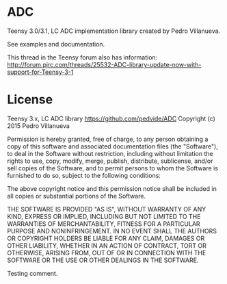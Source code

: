 ADC
===

Teensy 3.0/3.1, LC ADC implementation library created by Pedro Villanueva.

See examples and documentation.

This thread in the Teensy forum also has information:
http://forum.pjrc.com/threads/25532-ADC-library-update-now-with-support-for-Teensy-3-1

License
===

Teensy 3.x, LC ADC library
https://github.com/pedvide/ADC
Copyright (c) 2015 Pedro Villanueva

Permission is hereby granted, free of charge, to any person obtaining
a copy of this software and associated documentation files (the
"Software"), to deal in the Software without restriction, including
without limitation the rights to use, copy, modify, merge, publish,
distribute, sublicense, and/or sell copies of the Software, and to
permit persons to whom the Software is furnished to do so, subject to
the following conditions:

The above copyright notice and this permission notice shall be
included in all copies or substantial portions of the Software.

THE SOFTWARE IS PROVIDED "AS IS", WITHOUT WARRANTY OF ANY KIND,
EXPRESS OR IMPLIED, INCLUDING BUT NOT LIMITED TO THE WARRANTIES OF
MERCHANTABILITY, FITNESS FOR A PARTICULAR PURPOSE AND
NONINFRINGEMENT. IN NO EVENT SHALL THE AUTHORS OR COPYRIGHT HOLDERS
BE LIABLE FOR ANY CLAIM, DAMAGES OR OTHER LIABILITY, WHETHER IN AN
ACTION OF CONTRACT, TORT OR OTHERWISE, ARISING FROM, OUT OF OR IN
CONNECTION WITH THE SOFTWARE OR THE USE OR OTHER DEALINGS IN THE
SOFTWARE.

Testing comment. 
